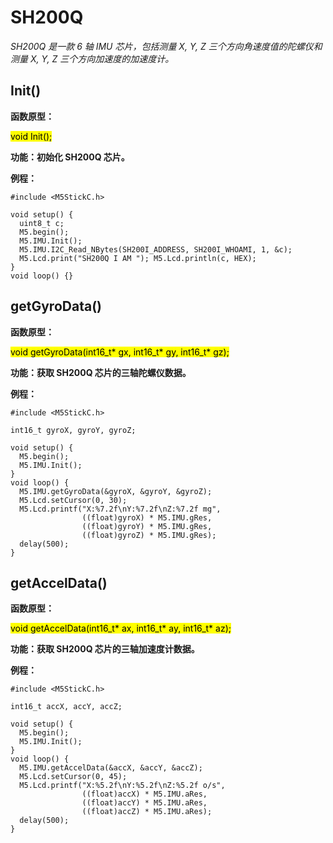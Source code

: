 # SH200Q

*SH200Q 是一款 6 轴 IMU 芯片，包括测量 X, Y, Z 三个方向角速度值的陀螺仪和测量 X, Y, Z 三个方向加速度的加速度计。*

## Init()

**函数原型：**

<mark>void Init();</mark>

**功能：初始化 SH200Q 芯片。**

**例程：**
```arduino
#include <M5StickC.h>

void setup() {
  uint8_t c;
  M5.begin();
  M5.IMU.Init();
  M5.IMU.I2C_Read_NBytes(SH200I_ADDRESS, SH200I_WHOAMI, 1, &c);
  M5.Lcd.print("SH200Q I AM "); M5.Lcd.println(c, HEX);
}
void loop() {}
```

## getGyroData()

**函数原型：**

<mark>void getGyroData(int16_t* gx, int16_t* gy, int16_t* gz);</mark>

**功能：获取 SH200Q 芯片的三轴陀螺仪数据。**

**例程：**
```arduino
#include <M5StickC.h>

int16_t gyroX, gyroY, gyroZ;

void setup() {
  M5.begin();
  M5.IMU.Init();
}
void loop() {
  M5.IMU.getGyroData(&gyroX, &gyroY, &gyroZ);
  M5.Lcd.setCursor(0, 30);
  M5.Lcd.printf("X:%7.2f\nY:%7.2f\nZ:%7.2f mg",
                ((float)gyroX) * M5.IMU.gRes,
                ((float)gyroY) * M5.IMU.gRes,
                ((float)gyroZ) * M5.IMU.gRes);
  delay(500);
}
```

## getAccelData()

**函数原型：**

<mark>void getAccelData(int16_t* ax, int16_t* ay, int16_t* az);</mark>

**功能：获取 SH200Q 芯片的三轴加速度计数据。**

**例程：**
```arduino
#include <M5StickC.h>

int16_t accX, accY, accZ;

void setup() {
  M5.begin();
  M5.IMU.Init();
}
void loop() {
  M5.IMU.getAccelData(&accX, &accY, &accZ);
  M5.Lcd.setCursor(0, 45);
  M5.Lcd.printf("X:%5.2f\nY:%5.2f\nZ:%5.2f o/s",
                ((float)accX) * M5.IMU.aRes,
                ((float)accY) * M5.IMU.aRes,
                ((float)accZ) * M5.IMU.aRes);
  delay(500);
}
```